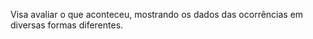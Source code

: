 ---
---

Visa avaliar o que aconteceu, mostrando os dados das ocorrências em diversas formas diferentes. 